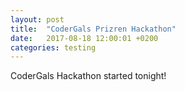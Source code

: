 ```yaml
---
layout: post
title:  "CoderGals Prizren Hackathon"
date:   2017-08-18 12:00:01 +0200
categories: testing
---
```


CoderGals Hackathon started tonight!
